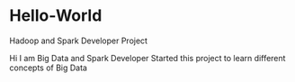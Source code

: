 # Hello-World
Hadoop and Spark Developer Project


Hi I am Big Data and Spark Developer
Started this project to learn different concepts of Big Data
